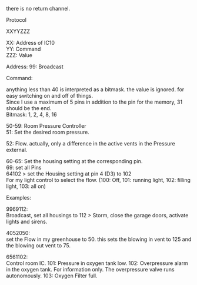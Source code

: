 there is no return channel.

Protocol

XXYYZZZ  

XX: Address of IC10  
YY: Command  
ZZZ: Value  

Address:
99: Broadcast

Command: 

anything less than 40 is interpreted as a bitmask. the value is ignored. for easy switching on and off of things.  
Since I use a maximum of 5 pins in addition to the pin for the memory, 31 should be the end.  
Bitmask: 1, 2, 4, 8, 16

50-59: Room Pressure Controller  
51: Set the desired room pressure.  

52: Flow. actually, only a difference in the active vents in the Pressure external.  

60-65: Set the housing setting at the corresponding pin.  
69: set all Pins  
64102 > set the Housing setting at pin 4 (D3) to 102  
For my light control to select the flow. (100: Off, 101: running light, 102: filling light, 103: all on)  

Examples:

9969112:   
Broadcast, set all housings to 112 > Storm, close the garage doors, activate lights and sirens.  

4052050:  
set the Flow in my greenhouse to 50. this sets the blowing in vent to 125 and the blowing out vent to 75.    
  
6561102:  
Control room IC. 
101: Pressure in oxygen tank low.
102: Overpressure alarm in the oxygen tank. For information only. The overpressure valve runs autonomously.
103: Oxygen Filter full.
